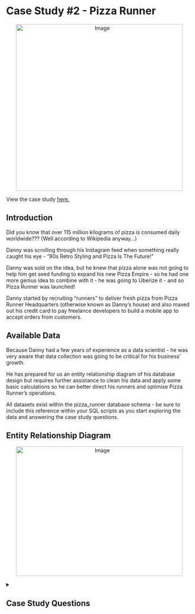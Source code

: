 # Case Study #2 - Pizza Runner

<p align="center">
<img src="https://8weeksqlchallenge.com/images/case-study-designs/2.png" alt="Image" width="450" height="450">
  
 View the case study [here.](https://8weeksqlchallenge.com/case-study-2/) 

## Introduction
Did you know that over 115 million kilograms of pizza is consumed daily worldwide??? (Well according to Wikipedia anyway…)

Danny was scrolling through his Instagram feed when something really caught his eye - “80s Retro Styling and Pizza Is The Future!”

Danny was sold on the idea, but he knew that pizza alone was not going to help him get seed funding to expand his new Pizza Empire - so he had one more genius idea to combine with it - he was going to Uberize it - and so Pizza Runner was launched!

Danny started by recruiting “runners” to deliver fresh pizza from Pizza Runner Headquarters (otherwise known as Danny’s house) and also maxed out his credit card to pay freelance developers to build a mobile app to accept orders from customers.

## Available Data
Because Danny had a few years of experience as a data scientist - he was very aware that data collection was going to be critical for his business’ growth.

He has prepared for us an entity relationship diagram of his database design but requires further assistance to clean his data and apply some basic calculations so he can better direct his runners and optimise Pizza Runner’s operations.

All datasets exist within the pizza_runner database schema - be sure to include this reference within your SQL scripts as you start exploring the data and answering the case study questions.

## Entity Relationship Diagram

<p align="center">
<img src="https://user-images.githubusercontent.com/92220550/234104650-53ff5a5e-1689-4be8-b044-5e69f7c5ecb9.PNG" alt="Image" width="450" height="350">

<details>
  <summary><h2>Case Study Questions</h2></summary>
This case study has LOTS of questions - they are broken up by area of focus including:

- Pizza Metrics
- Runner and Customer Experience
- Ingredient Optimisation
- Pricing and Ratings
- Bonus DML Challenges (DML = Data Manipulation Language)
Each of the following case study questions can be answered using a single SQL statement.

Again, there are many questions in this case study - please feel free to pick and choose which ones you’d like to try!

Before you start writing your SQL queries however - you might want to investigate the data, you may want to do something with some of those null values and data types in the customer_orders and runner_orders tables!

 <details>
    <summary><h3>A. Pizza Metrics</h3></summary>  
    <ol>
      <li>How many pizzas were ordered?</li>
      <li>How many unique customer orders were made?</li>
      <li>How many successful orders were delivered by each runner?</li>
      <li>How many of each type of pizza was delivered?</li>
      <li>How many Vegetarian and Meatlovers were ordered by each customer?</li>
      <li>What was the maximum number of pizzas delivered in a single order?</li>
      <li>For each customer, how many delivered pizzas had at least 1 change and how many had no changes?</li>
      <li>How many pizzas were delivered that had both exclusions and extras?</li>
      <li>What was the total volume of pizzas ordered for each hour of the day?</li>
      <li>What was the volume of orders for each day of the week?</li>
    </ol>
  </details>  

  <details>
  <summary><h3>B. Runner and Customer Experience</h3></summary>
    <ol>
      <li>How many runners signed up for each 1 week period? (i.e. week starts 2021-01-01)</li>
      <li>What was the average time in minutes it took for each runner to arrive at the Pizza Runner HQ to pickup the order?</li>
      <li>Is there any relationship between the number of pizzas and how long the order takes to prepare?</li>
      <li>What was the average distance travelled for each customer?</li>
      <li>What was the difference between the longest and shortest delivery times for all orders?</li>
      <li>What was the average speed for each runner for each delivery and do you notice any trend for these values?</li>
      <li>What is the successful delivery percentage for each runner?</li>
    </ol>
  </details>    

  
   <details>
        <summary><h3>C. Ingredient Optimisation<h3></summary>
        <ol>
          <li>What are the standard ingredients for each pizza?</li>
          <li>What was the most commonly added extra?</li>
          <li>What was the most common exclusion?</li>
          <li>Generate an order item for each record in the customers_orders table in the format of one of the following:
             <ul>
               <li>Meat Lovers</li>
               <li>Meat Lovers - Exclude Beef</li>
               <li>Meat Lovers - Extra Bacon</li>
               <li>Meat Lovers - Exclude Cheese, Bacon - Extra Mushroom, Peppers</li>
            </ul>
          </li>
          <li>Generate an alphabetically ordered comma separated ingredient list for each pizza order from the customer_orders table and add a 2x in front of any relevant ingredients
              <ul><li>For example: "Meat Lovers: 2xBacon, Beef, ... , Salami"</li></ul></li>
<li>What is the total quantity of each ingredient used in all delivered pizzas sorted by most frequent first?</li>
        </ol> 
      </details>   

  <details>
            <summary><h3>D. Pricing and Ratings</h3></summary>
            <ol>
              <li>If a Meat Lovers pizza costs $12 and Vegetarian costs $10 and there were no charges for changes - how much money has Pizza Runner made so far if there are no delivery fees?</li>
              <li>What if there was an additional $1 charge for any pizza extras?
          <ul><i>Add cheese is $1 extra</li></ul></li>
            <li>The Pizza Runner team now wants to add an additional ratings system that allows customers to rate their runner, how would you design an additional table for this new dataset - generate a schema for this new table and insert your own data for ratings for each successful customer order between 1 to 5.</li>
          <li>Using your newly generated table - can you join all of the information together to form a table which has the following information for successful deliveries?
            <ul>
              <li>customer_id</li>
              <li>order_id</li>
              <li>runner_id</li>
              <li>rating</li>
              <li>order_time</li>
              <li>pickup_time</li>
              <li>Time between order and pickup</li>
              <li>Delivery duration</li>
              <li>Average speed</li>
              <li>Total number of pizzas</li>
            </ul>
          </li>
<li>If a Meat Lovers pizza was $12 and Vegetarian $10 fixed prices with no cost for extras and each runner is paid $0.30 per kilometre traveled - how much money does Pizza Runner have left over after these deliveries?</li>
    </details>

    <details>
            <summary><h3>E. Bonus Questions</h3></summary>
If Danny wants to expand his range of pizzas - how would this impact the existing data design? Write an INSERT statement to demonstrate what would happen if a new Supreme pizza with all the toppings was added to the Pizza Runner menu?  
     </details>
</details>
